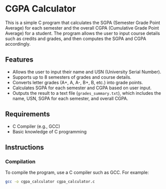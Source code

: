 # CGPA Calculator

This is a simple C program that calculates the SGPA (Semester Grade Point Average) for each semester and the overall CGPA (Cumulative Grade Point Average) for a student. The program allows the user to input course details such as credits and grades, and then computes the SGPA and CGPA accordingly.

## Features

- Allows the user to input their name and USN (University Serial Number).
- Supports up to 8 semesters of grades and course details.
- Converts letter grades (A+, A, A-, B+, B, etc.) into grade points.
- Calculates SGPA for each semester and CGPA based on user input.
- Outputs the result to a text file (`grades_summary.txt`), which includes the name, USN, SGPA for each semester, and overall CGPA.

## Requirements

- C Compiler (e.g., GCC)
- Basic knowledge of C programming

## Instructions

### Compilation
To compile the program, use a C compiler such as GCC. For example:

```bash
gcc -o cgpa_calculator cgpa_calculator.c
